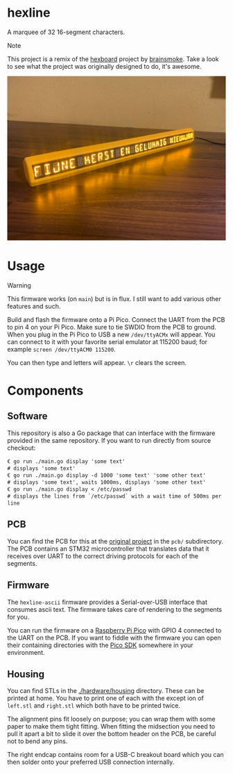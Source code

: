 # hexline

A marquee of 32 16-segment characters.

> [!NOTE]  
> This project is a remix of the [hexboard](https://github.com/brainsmoke/hexboard) project by [brainsmoke](https://github.com/brainsmoke). Take a look to see what the project was originally designed to do, it's awesome.

![](image.jpg)

# Usage

> [!WARNING]  
> This firmware works (on `main`) but is in flux. I still want to add various other features and such.

Build and flash the firmware onto a Pi Pico. Connect the UART from the PCB to pin 4 on your Pi Pico. Make sure to tie SWDIO from the PCB to ground. When you plug in the Pi Pico to USB a new `/dev/ttyACMx` will appear. You can connect to it with your favorite serial emulator at 115200 baud; for example `screen /dev/ttyACM0 115200`.

You can then type and letters will appear. `\r` clears the screen.

# Components

## Software

This repository is also a Go package that can interface with the firmware provided in the same repository. If you want to run directly from source checkout:

```
€ go run ./main.go display 'some text'
# displays 'some text'
€ go run ./main.go display -d 1000 'some text' 'some other text'
# displays 'some text', waits 1000ms, displays 'some other text'
€ go run ./main.go display < /etc/passwd
# displays the lines from `/etc/passwd` with a wait time of 500ms per line
```

## PCB

You can find the PCB for this at the [original project](https://github.com/brainsmoke/hexboard) in the `pcb/` subdirectory. The PCB contains an STM32 microcontroller that translates data that it receives over UART to the correct driving protocols for each of the segments.

## Firmware

The `hexline-ascii` firmware provides a Serial-over-USB interface that consumes ascii text. The firmware takes care of rendering to the segments for you.

You can run the firmware on a [Raspberry Pi Pico](...) with GPIO 4 connected to the UART on the PCB. If you want to fiddle with the firmware you can open their containing directories with the [Pico SDK](https://github.com/raspberrypi/pico-sdk) somewhere in your environment.

## Housing

You can find STLs in the [./hardware/housing](./hardware/housing) directory. These can be printed at home. You have to print one of each with the except ion of `left.stl` and `right.stl` which both have to be printed twice.

The alignment pins fit loosely on purpose; you can wrap them with some paper to make them tight fitting. When fitting the midsection you need to pull it apart a bit to slide it over the bottom header on the PCB, be careful not to bend any pins.

The right endcap contains room for a USB-C breakout board which you can then solder onto your preferred USB connection internally.
